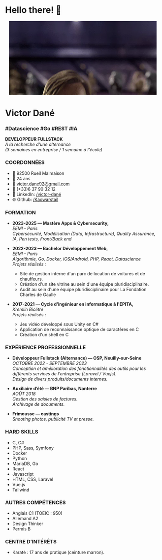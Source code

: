 # Hello there! 👋

<div align="center">
  <img src="https://github.com/Kaowarstail/Kaowarstail/blob/main/hello_there.gif" alt="Hello There" width="480" height="240" />
</div>

# Victor Dané
### #Datascience #Go #REST #IA

**DEVELOPPEUR FULLSTACK**  
*À la recherche d'une alternance*  
*(3 semaines en entreprise / 1 semaine à l'école)*

### COORDONNÉES
- 📍 92500 Rueil Malmaison
- 📅 24 ans
- 📧 victor.dane92@gmail.com
- 📱 (+33)6 37 90 32 12
- 🔗 LinkedIn: [/victor-dané](https://www.linkedin.com/in/victor-dané)
- 🌐 Github: [/Kaowarstail](https://github.com/Kaowarstail)

### FORMATION
- **2023-2025 — Mastère Apps & Cybersecurity,**  
  *EEMI - Paris*  
  *Cybersécurité, Modélisation (Data, Infrastructure), Quality Assurance, IA, Pen tests, Front/Back end*

- **2022-2023 — Bachelor Développement Web,**  
  *EEMI - Paris*  
  *Algorithmie, Go, Docker, iOS/Android, PHP, React, Datascience*  
  *Projets réalisés :*  
  - Site de gestion interne d'un parc de location de voitures et de chauffeurs.
  - Création d'un site vitrine au sein d'une équipe pluridisciplinaire.
  - Audit au sein d'une équipe pluridisciplinaire pour La Fondation Charles de Gaulle

- **2017-2021 — Cycle d’ingénieur en informatique à l'EPITA,**  
  *Kremlin Bicêtre*  
  *Projets réalisés :*  
  - Jeu vidéo développé sous Unity en C#
  - Application de reconnaissance optique de caractères en C
  - Création d'un shell en C

### EXPÉRIENCE PROFESSIONNELLE
- **Développeur Fullstack (Alternance) — OSP, Neuilly-sur-Seine**  
  *OCTOBRE 2022 - SEPTEMBRE 2023*  
  *Conception et amélioration des fonctionnalités des outils pour les différents services de l'entreprise (Laravel / Vuejs).*  
  *Design de divers produits/documents internes.*

- **Auxiliaire d’été — BNP Paribas, Nanterre**  
  *AOÛT 2018*  
  *Gestion des saisies de factures.*  
  *Archivage de documents.*

- **Frimousse — castings**  
  *Shooting photos, publicité TV et presse.*

### HARD SKILLS
- C, C#
- PHP, Sass, Symfony
- Docker
- Python
- MariaDB, Go
- React
- Javascript
- HTML, CSS, Laravel
- Vue.js
- Tailwind

### AUTRES COMPÉTENCES
- Anglais C1 (TOEIC : 950)
- Allemand A2
- Design Thinker
- Permis B

### CENTRE D’INTÉRÊTS
- Karaté : 17 ans de pratique (ceinture marron).
